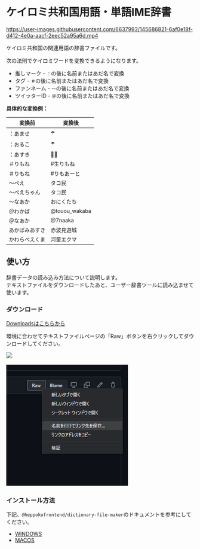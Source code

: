 # ケイロミ共和国用語・単語IME辞書

https://user-images.githubusercontent.com/6637993/145686821-6af0e18f-d412-4e0a-aacf-2eec52a95a6d.mp4

ケイロミ共和国の関連用語の辞書ファイルです。

次の法則でケイロミワードを変換できるようになります。

- 推しマーク - `：`の後に名前またはあだ名で変換
- タグ - `＃`の後に名前またはあだ名で変換
- ファンネーム - `〜`の後に名前またはあだ名で変換
- ツイッターID - `＠`の後に名前またはあだ名で変換

**具体的な変換例：**

|変換前|変換後|
|---|---|
|：あませ|☂️|
|：おるこ|☂️|
|：あすき|🌹🏰|
|＃りもね|#生りもね|
|＃りもね|#りもあーと|
|～ぺえ|タコ民|
|～ぺえちゃん|タコ民|
|～なあか|おにくたち|
|＠わかば|@touou_wakaba|
|＠なあか|@7naaka|
|あかばみあすき|赤波見遊城|
|かわらべえくま|河童エクマ|

## 使い方

辞書データの読み込み方法について説明します。  
テキストファイルをダウンロードしたあと、ユーザー辞書ツールに読み込ませて使います。

### ダウンロード

[Downloadsはこちらから](/downloads)

環境に合わせてテキストファイルページの「Raw」ボタンを右クリックしてダウンロードしてください。

![](https://user-images.githubusercontent.com/6637993/167071309-a5185ae2-accb-4429-b036-4b9ceb28547c.png)

![](./images/download02.png)

### インストール方法

下記、`@heppokofrontend/dictionary-file-maker`のドキュメントを参考にしてください。

- [WINDOWS](https://github.com/heppokofrontend/dictionary-file-maker/blob/main/WINDOWS.md)
- [MACOS](https://github.com/heppokofrontend/dictionary-file-maker/blob/main/MACOS.md)
